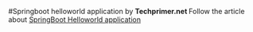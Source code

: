 #Springboot helloworld application by <b>Techprimer.net </b>
Follow the article about  <a href="https://techprimer.net/creating-a-new-spring-boot-project/"> SpringBoot Helloworld application </a>
